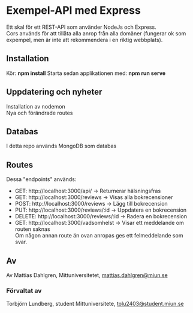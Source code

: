 # Exempel-API med Express
Ett skal för ett REST-API som använder NodeJs och Express.  
Cors används för att tillåta alla anrop från alla domäner (fungerar ok som expempel, men är inte att rekommendera i en riktig webbplats).

## Installation
Kör: 
**npm install**
Starta sedan applikationen med: 
**npm run serve**

## Uppdatering och nyheter
Installation av nodemon   
Nya och förändrade routes

## Databas
I detta repo används MongoDB som databas

## Routes
Dessa "endpoints" används:
* GET: 	http://localhost:3000/api/ 						-> Returnerar hälsningsfras  
* GET: 	http://localhost:3000/reviews 				    -> Visas alla bokrecensioner  
* POST: http://localhost:3000/reviews 			        -> Lägg till bokrecension  
* PUT: 	http://localhost:3000/reviews/:id			    -> Uppdatera en bokrecension  
* DELETE: http://localhost:3000/reviews/:id	            -> Radera en bokrecension  
* GET: http://localhost:3000/vadsomhelst                -> Visar ett meddelande om routen saknas  
Om någon annan route än ovan anropas ges ett felmeddelande som svar.  

## Av
Av Mattias Dahlgren, Mittuniversitetet, mattias.dahlgren@miun.se  
### Förvaltat av  
Torbjörn Lundberg, student Mittuniversitete, tolu2403@student.miun.se  